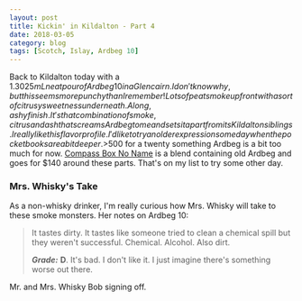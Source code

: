```yaml
---
layout: post
title: Kickin' in Kildalton - Part 4
date: 2018-03-05
category: blog
tags: [Scotch, Islay, Ardbeg 10]
---
```


Back to Kildalton today with a $1.30 25 mL neat pour of Ardbeg 10 in a Glencairn. I don't know why, but this seems more punchy than I remember! Lots of peat smoke up front with a sort of citrusy sweetness underneath. A long, ashy finish. It's that combination of smoke, citrus and ash that screams Ardbeg to me and sets it apart from its Kildalton siblings. I really like this flavor profile. I'd like to try an older expression some day when the pocketbooks are a bit deeper. >$500 for a twenty something Ardbeg is a bit too much for now. [Compass Box No Name](http://www.compassboxwhisky.com/whiskies/index.php?id=22) is a blend containing old Ardbeg and goes for $140 around these parts. That's on my list to try some other day.

### Mrs. Whisky's Take

As a non-whisky drinker, I'm really curious how Mrs. Whisky will take to these smoke monsters. Her notes on Ardbeg 10:

> It tastes dirty. It tastes like someone tried to clean a chemical spill but they weren't successful. Chemical. Alcohol. Also dirt.
>
> **_Grade:_** **D**. It's bad. I don't like it. I just imagine there's something worse out there.

Mr. and Mrs. Whisky Bob signing off.
